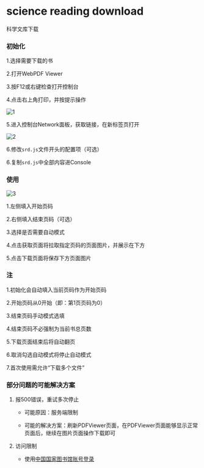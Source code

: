 # science reading download
 科学文库下载
### 初始化
1.选择需要下载的书

2.打开WebPDF Viewer

3.按F12或右键检查打开控制台

4.点击右上角打印，并按提示操作

![1](./docs/1.png)

5.进入控制台Network面板，获取链接，在新标签页打开

![2](./docs/2.png)

6.修改`srd.js`文件开头的配置项（可选）

6.复制`srd.js`中全部内容进Console

### 使用

![3](./docs/3.png)

1.左侧填入开始页码

2.右侧填入结束页码（可选）

3.选择是否需要自动模式

4.点击获取页面将拉取指定页码的页面图片，并展示在下方

5.点击下载页面将保存下方页面图片

### 注

1.初始化会自动填入当前页码作为开始页码

2.开始页码从0开始（即：第1页页码为0）

3.结束页码手动模式选填

4.结束页码不必强制为当前书总页数

5.下载页面结束后将自动翻页

6.取消勾选自动模式将停止自动模式

7.首次使用需允许“下载多个文件”

### 部分问题的可能解决方案

1. 报500错误，重试多次停止

    - 可能原因：服务端限制

    - 可能的解决方案：刷新PDFViewer页面，在PDFViewer页面能够显示正常页面后，继续在图片页面操作下载即可

2. 访问限制

    - 使用[中国国家图书馆账号登录](http://read.nlc.cn/outRes/outResList?type=%E5%85%A8%E9%83%A8&searchName=%E7%A7%91%E5%AD%A6%E6%96%87%E5%BA%93)